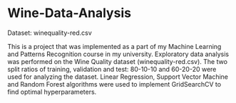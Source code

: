 # Wine-Data-Analysis

Dataset: winequality-red.csv

This is a project that was implemented as a part of my Machine Learning and Patterns Recognition course in my university. Exploratory data analysis was performed on the Wine Quality dataset (winequality-red.csv). The two split ratios of training, validation and test: 80-10-10 and 60-20-20 were used for analyzing the dataset. Linear Regression, Support Vector Machine and Random Forest algorithms were used to implement GridSearchCV to find optimal hyperparameters.
